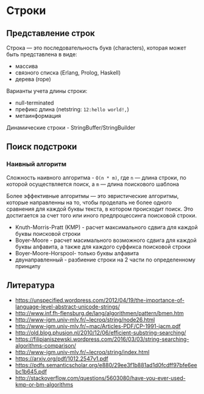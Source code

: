 # Строки

## Представление строк

Строка — это последовательность букв (characters), которая может быть представлена в виде:

- массива
- связного списка (Erlang, Prolog, Haskell)
- дерева (rope)

Варианты учета длины строки:

- null-terminated
- префикс длина (netstring: `12:hello world!,`)
- метаинформация

Динамические строки - StringBuffer/StringBuilder


## Поиск подстроки

### Наивный алгоритм

Сложность наивного алгоритма - `O(n * m)`,
где `n` — длина строки, по которой осуществляется поиск,
а `m` — длина поискового шаблона

Более эффективные алгоритмы — это эвристические алгоритмы, которые направленны на то, чтобы проделать не более одного сравнения для каждой буквы текста, в котором происходит поиск. Это достигается за счет того или иного предпроцессинга поисковой строки.

- Knuth-Morris-Pratt (KMP) - расчет максимального сдвига для каждой буквы поисковой строки 
- Boyer-Moore - расчет масимального возможного сдвига для каждой буквы алфавита, а также для каждого суффикса поисковой строки
- Boyer-Moore-Horspool- только буквы алфавита
- двунаправленный - разбиение строки на 2 части по определенному принципу


## Литература

- https://unspecified.wordpress.com/2012/04/19/the-importance-of-language-level-abstract-unicode-strings/
- http://www.inf.fh-flensburg.de/lang/algorithmen/pattern/bmen.htm
- http://www-igm.univ-mlv.fr/~lecroq/string/node26.html
- http://www-igm.univ-mlv.fr/~mac/Articles-PDF/CP-1991-jacm.pdf
- http://old.blog.phusion.nl/2010/12/06/efficient-substring-searching/
- https://filipjaniszewski.wordpress.com/2016/03/03/string-searching-algorithms-comparison/
- http://www-igm.univ-mlv.fr/~lecroq/string/index.html
- https://arxiv.org/pdf/1012.2547v1.pdf
- https://pdfs.semanticscholar.org/e880/29ee3f1b881ad1d0fcdff97bfe6eebc1b645.pdf
- http://stackoverflow.com/questions/5603080/have-you-ever-used-kmp-or-bm-algorithms
